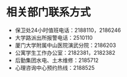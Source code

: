 # 相关部门联系方式

- 保卫处24小时值班电话：2188110，2186246
- 大学路派出所报警电话：2510110
- 厦门大学附属中山医院演武分院：2186203
- 公寓学生工作办公室：2182381，2182382
- 后勤集团水电、土木维修：2185712
- 心理咨询中心预约热线：2188525
